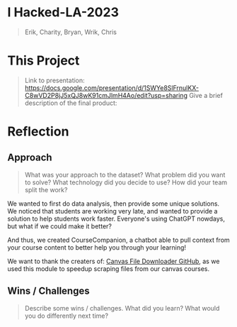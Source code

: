 # I Hacked-LA-2023
> Erik, Charity, Bryan, Wrik, Chris

# This Project
> Link to presentation: https://docs.google.com/presentation/d/1SWYe8SlFrnulKX-C8wVD2P8jJ5xQJ8wK91cmJlmH4Ao/edit?usp=sharing
> Give a brief description of the final product:

# Reflection
## Approach
> What was your approach to the dataset? What problem did you want to solve? What technology did you decide to use? How did your team split the work?

We wanted to first do data analysis, then provide some unique solutions. We noticed that students are working very late, and wanted to provide a solution to help students work faster. Everyone's using ChatGPT nowdays, but what if we could make it better?

And thus, we created CourseCompanion, a chatbot able to pull context from your course content to better help you through your learning!

We want to thank the creaters of:
[Canvas File Downloader GitHub](https://github.com/benjavicente/canvas-file-downloader/blob/master/readme.md), as we used this module to speedup scraping files from our canvas courses.
## Wins / Challenges
> Describe some wins / challenges. What did you learn? What would you do differently next time?

